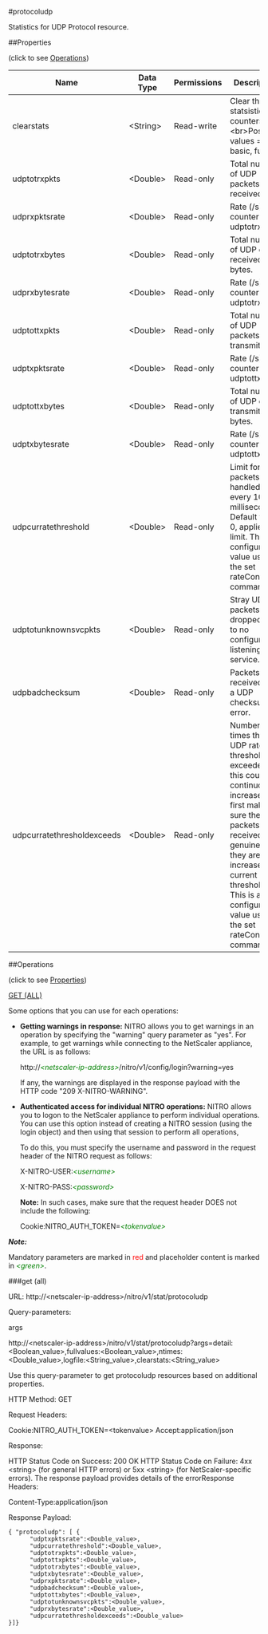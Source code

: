 #protocoludp

Statistics for UDP Protocol resource.


##Properties 
<span>(click to see [Operations](#operations))</span>


<table><thead><tr><th>Name</th><th> Data Type</th><th> Permissions</th><th>Description</th></tr></thead><tbody><tr><td>clearstats</td><td>&lt;String></td><td>Read-write</td><td>Clear the statsistics / counters.&lt;br>Possible values = basic, full</td><tr><tr><td>udptotrxpkts</td><td>&lt;Double></td><td>Read-only</td><td>Total number of UDP packets received.</td><tr><tr><td>udprxpktsrate</td><td>&lt;Double></td><td>Read-only</td><td>Rate (/s) counter for udptotrxpkts</td><tr><tr><td>udptotrxbytes</td><td>&lt;Double></td><td>Read-only</td><td>Total number of UDP data received in bytes.</td><tr><tr><td>udprxbytesrate</td><td>&lt;Double></td><td>Read-only</td><td>Rate (/s) counter for udptotrxbytes</td><tr><tr><td>udptottxpkts</td><td>&lt;Double></td><td>Read-only</td><td>Total number of UDP packets transmitted.</td><tr><tr><td>udptxpktsrate</td><td>&lt;Double></td><td>Read-only</td><td>Rate (/s) counter for udptottxpkts</td><tr><tr><td>udptottxbytes</td><td>&lt;Double></td><td>Read-only</td><td>Total number of UDP data transmitted in bytes.</td><tr><tr><td>udptxbytesrate</td><td>&lt;Double></td><td>Read-only</td><td>Rate (/s) counter for udptottxbytes</td><tr><tr><td>udpcurratethreshold</td><td>&lt;Double></td><td>Read-only</td><td>Limit for UDP packets handled every 10 milliseconds. Default value, 0, applies no limit. This is a configurable value using the set rateControl command.</td><tr><tr><td>udptotunknownsvcpkts</td><td>&lt;Double></td><td>Read-only</td><td>Stray UDP packets dropped due to no configured listening service.</td><tr><tr><td>udpbadchecksum</td><td>&lt;Double></td><td>Read-only</td><td>Packets received with a UDP checksum error.</td><tr><tr><td>udpcurratethresholdexceeds</td><td>&lt;Double></td><td>Read-only</td><td>Number of times the UDP rate threshold is exceeded. If this counter continuously increases, first make sure the UDP packets received are genuine. If they are, increase the current rate threshold. This is a configurable value using the set rateControl command.</td><tr></tbody></table>
##Operations 
<span>(click to see [Properties](#properties))</span>


[GET (ALL)](#get-(all))


Some options that you can use for each operations:
<ul><li><p><b>Getting warnings in response:</b> NITRO allows you to get warnings in an operation by specifying the "warning" query parameter as "yes". For example, to get warnings while connecting to the NetScaler appliance, the URL is as follows:</p><p>http://<span style="color:green;font-style:italic;">&lt;netscaler-ip-address&gt;</span>/nitro/v1/config/login?warning=yes</p><p>If any, the warnings are displayed in the response payload with the HTTP code "209 X-NITRO-WARNING".</p></li><li><p><b>Authenticated access for individual NITRO operations:</b> NITRO allows you to logon to the NetScaler appliance to perform individual operations. You can use this option instead of creating a NITRO session (using the login object) and then using that session to perform all operations,</p><p>To do this, you must specify the username and password in the request header of the NITRO request as follows:</p><p>X-NITRO-USER:<span style="color:green;font-style:italic;">&lt;username&gt;</span></p><p>X-NITRO-PASS:<span style="color:green;font-style:italic;">&lt;password&gt;</span></p><p><b>Note:</b> In such cases, make sure that the request header DOES not include the following:</p><p>Cookie:NITRO_AUTH_TOKEN=<span style="color:green;font-style:italic;">&lt;tokenvalue&gt;</span></p></li></ul>



***Note:*** 
Mandatory parameters are marked in <span style="color:#FF0000;">red</span> and placeholder content is marked in <span style="color:green;font-style:italic">&lt;green&gt;</span>.

###get (all)



URL: http://&lt;netscaler-ip-address&gt;/nitro/v1/stat/protocoludp
Query-parameters:
args
http://&lt;netscaler-ip-address&gt;/nitro/v1/stat/protocoludp?args=detail:&lt;Boolean_value&gt;,fullvalues:&lt;Boolean_value&gt;,ntimes:&lt;Double_value&gt;,logfile:&lt;String_value&gt;,clearstats:&lt;String_value&gt;
Use this query-parameter to get protocoludp resources based on additional properties.



HTTP Method: GET
Request Headers:

Cookie:NITRO_AUTH_TOKEN=&lt;tokenvalue&gt;Accept:application/json

Response:
HTTP Status Code on Success: 200 OKHTTP Status Code on Failure: 4xx &lt;string&gt; (for general HTTP errors) or 5xx &lt;string&gt; (for NetScaler-specific errors). The response payload provides details of the errorResponse Headers:

Content-Type:application/json

Response Payload: ```{ "protocoludp": [ {      "udptxpktsrate":<Double_value>,      "udpcurratethreshold":<Double_value>,      "udptotrxpkts":<Double_value>,      "udptottxpkts":<Double_value>,      "udptotrxbytes":<Double_value>,      "udptxbytesrate":<Double_value>,      "udprxpktsrate":<Double_value>,      "udpbadchecksum":<Double_value>,      "udptottxbytes":<Double_value>,      "udptotunknownsvcpkts":<Double_value>,      "udprxbytesrate":<Double_value>,      "udpcurratethresholdexceeds":<Double_value>}]}```



